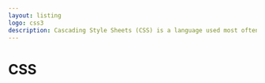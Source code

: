 ```yaml
---
layout: listing
logo: css3
description: Cascading Style Sheets (CSS) is a language used most often to style and improve upon the appearance of views.
---
```

# CSS

